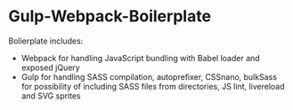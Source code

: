 # Gulp-Webpack-Boilerplate
Bolierplate includes:
- Webpack for handling JavaScript bundling with Babel loader and exposed jQuery
- Gulp for handling SASS compilation, autoprefixer, CSSnano, bulkSass for possibility of including SASS files from directories, JS lint, livereload and SVG sprites
